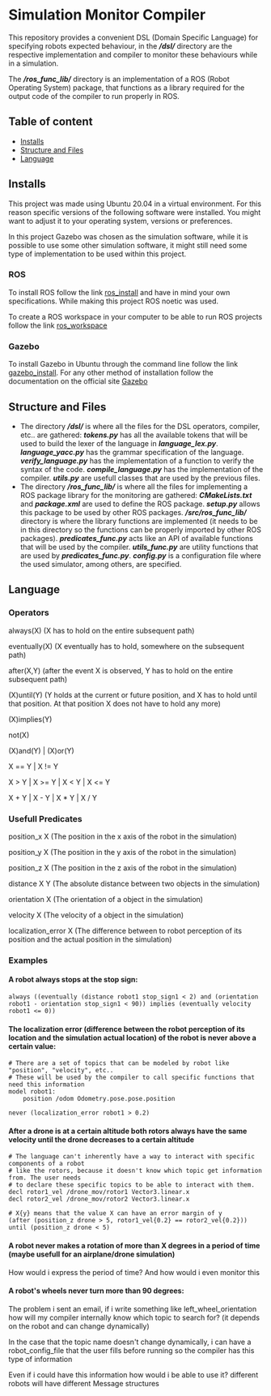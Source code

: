 # Simulation Monitor Compiler
 This repository provides a convenient DSL (Domain Specific Language) for specifying robots expected behaviour, in the **_/dsl/_** directory are the respective implementation and compiler to monitor these behaviours while in a simulation.

 The **_/ros_func_lib/_** directory is an implementation of a ROS (Robot Operating System) package, that functions as a library required for the output code of the compiler to run properly in ROS.

## Table of content
* [Installs](#installs)
* [Structure and Files](#structure-and-files)
* [Language](#language)


## Installs
This project was made using Ubuntu 20.04 in a virtual environment. For this reason specific versions of the following software were installed. You might want to adjust it to your operating system, versions or preferences.

In this project Gazebo was chosen as the simulation software, while it is possible to use some other simulation software, it might still need some type of implementation to be used within this project.

### ROS
To install ROS follow the link [ros_install](http://wiki.ros.org/ROS/Installation) and have in mind your own specifications. While making this project ROS noetic was used.


To create a ROS workspace in your computer to be able to run ROS projects follow the link [ros_workspace](http://wiki.ros.org/catkin/Tutorials/create_a_workspace)

### Gazebo
To install Gazebo in Ubuntu through the command line follow the link [gazebo_install](http://gazebosim.org/tutorials?tut=install_ubuntu). For any other method of installation follow the documentation on the official site [Gazebo](http://gazebosim.org/)


## Structure and Files

- The directory **_/dsl/_** is where all the files for the DSL operators, compiler, etc.. are gathered:
**_tokens.py_** has all the available tokens that will be used to build the lexer of the language in ***language_lex.py***. ***language_yacc.py*** has the grammar specification of the language. ***verify_language.py*** has the implementation of a function to verify the syntax of the code. ***compile_language.py*** has the implementation of the compiler. **_utils.py_** are usefull classes that are used by the previous files.
- The directory **_/ros_func_lib/_** is where all the files for implementing a ROS package library for the monitoring are gathered:
**_CMakeLists.txt_** and **_package.xml_** are used to define the ROS package. **_setup.py_** allows this package to be used by other ROS packages. ***/src/ros_func_lib/*** directory is where the library functions are implemented (it needs to be in this directory so the functions can be properly imported by other ROS packages).
***predicates_func.py*** acts like an API of available functions that will be used by the compiler. ***utils_func.py*** are utility functions that are used by ***predicates_func.py***. **_config.py_** is a configuration file where the used simulator, among others, are specified.

## Language

### Operators
always(X) (X has to hold on the entire subsequent path)

eventually(X) (X eventually has to hold, somewhere on the subsequent path)

after(X,Y) (after the event X is observed, Y has to hold on the entire subsequent path)

(X)until(Y) (Y holds at the current or future position, and X has to hold until that position. At that position X does not have to hold any more)

(X)implies(Y)

not(X)

(X)and(Y) | (X)or(Y)

X == Y | X != Y

X > Y | X >= Y | X < Y | X <= Y

X + Y | X - Y | X * Y | X / Y

### Usefull Predicates
position_x X (The position in the x axis of the robot in the simulation)

position_y X (The position in the y axis of the robot in the simulation)

position_z X (The position in the z axis of the robot in the simulation)

distance X Y (The absolute distance between two objects in the simulation)

orientation X (The orientation of a object in the simulation)

velocity X (The velocity of a object in the simulation)

localization_error X (The difference between to robot perception of its position and the actual position in the simulation)

### Examples

#### A robot always stops at the stop sign:
```
always ((eventually (distance robot1 stop_sign1 < 2) and (orientation robot1 - orientation stop_sign1 < 90)) implies (eventually velocity robot1 <= 0))
```

#### The localization error (difference between the robot perception of its location and the simulation actual location) of the robot is never above a certain value:
```
# There are a set of topics that can be modeled by robot like "position", "velocity", etc..
# These will be used by the compiler to call specific functions that need this information
model robot1:
    position /odom Odometry.pose.pose.position

never (localization_error robot1 > 0.2)
```

#### After a drone is at a certain altitude both rotors always have the same velocity until the drone decreases to a certain altitude
```
# The language can't inherently have a way to interact with specific components of a robot 
# like the rotors, because it doesn't know which topic get information from. The user needs
# to declare these specific topics to be able to interact with them.
decl rotor1_vel /drone_mov/rotor1 Vector3.linear.x
decl rotor2_vel /drone_mov/rotor2 Vector3.linear.x

# X{y} means that the value X can have an error margin of y
(after (position_z drone > 5, rotor1_vel{0.2} == rotor2_vel{0.2})) until (position_z drone < 5)
```

#### A robot never makes a rotation of more than X degrees in a period of time (maybe usefull for an airplane/drone simulation)
How would i express the period of time? And how would i even monitor this

#### A robot's wheels never turn more than 90 degrees:
The problem i sent an email, if i write something like left_wheel_orientation how will my compiler internally know which topic to search for? (it depends on the robot and can change dynamically)

In the case that the topic name doesn't change dynamically, i can have a robot_config_file that the user fills before running so the compiler has this type of information 

Even if i could have this information how would i be able to use it? different robots will have different Message structures
